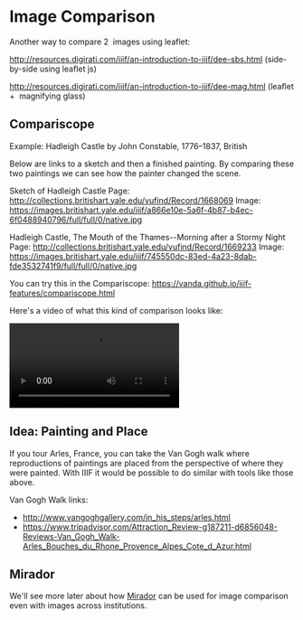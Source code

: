 # Image Comparison
<!-- #todo:0 V&A Vatican presentation. which one? -->



Another​ way​ to​ compare​ 2 ​ images​ using​ leaflet:

http://resources.digirati.com/iiif/an-introduction-to-iiif/dee-sbs.html
(side-by-side​ using​ leaflet​ js)

http://resources.digirati.com/iiif/an-introduction-to-iiif/dee-mag.html
(leaflet​ + ​ magnifying​ glass)


## Compariscope

Example: Hadleigh Castle by John Constable, 1776–1837, British

Below are links to a sketch and then a finished painting. By comparing these two paintings we can see how the painter changed the scene.

Sketch of Hadleigh Castle
Page: http://collections.britishart.yale.edu/vufind/Record/1668069
Image: https://images.britishart.yale.edu/iiif/a866e10e-5a6f-4b87-b4ec-6f0488940796/full/full/0/native.jpg

Hadleigh Castle, The Mouth of the Thames--Morning after a Stormy Night
Page: http://collections.britishart.yale.edu/vufind/Record/1669233
Image: https://images.britishart.yale.edu/iiif/745550dc-83ed-4a23-8dab-fde3532741f9/full/full/0/native.jpg

You can try this in the Compariscope:
https://vanda.github.io/iiif-features/compariscope.html

Here's a video of what this kind of comparison looks like:

<video src="../assets/video/compariscope.mp4" preload="auto" controls></video>

## Idea: Painting and Place

If you tour Arles, France, you can take the Van Gogh walk where reproductions of paintings are placed from the perspective of where they were painted. With IIIF it would be possible to do similar with tools like those above.

Van Gogh Walk links:
- http://www.vangoghgallery.com/in_his_steps/arles.html
- https://www.tripadvisor.com/Attraction_Review-g187211-d6856048-Reviews-Van_Gogh_Walk-Arles_Bouches_du_Rhone_Provence_Alpes_Cote_d_Azur.html

## Mirador

We'll see more later about how [Mirador](../presentation/mirador.md) can be used for image comparison even with images across institutions.
